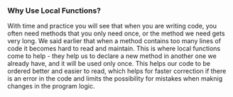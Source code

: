 ### Why Use Local Functions?

With time and practice you will see that when you are writing code, you often need methods that you only need once, or the method we need gets very long. We said earlier that when a method contains too many lines of code it becomes hard to read and maintain. This is where local functions come to help - they help us to declare a new method in another one we already have, and it will be used only once. This helps our code to be ordered better and easier to read, which helps for faster correction if there is an error in the code and limits the possibility for mistakes when maknig changes in the program logic.